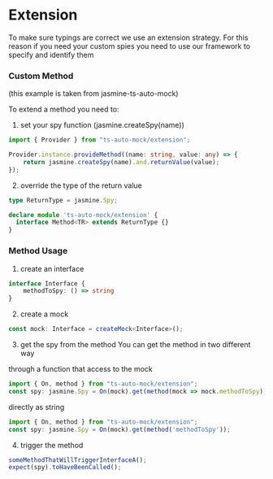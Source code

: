 # Extension
To make sure typings are correct we use an extension strategy.
For this reason if you need your custom spies you need to use our framework to specify and identify them

### Custom Method
(this example is taken from jasmine-ts-auto-mock)

To extend a method you need to: 
1) set your spy function (jasmine.createSpy(name))

```ts
import { Provider } from "ts-auto-mock/extension";

Provider.instance.provideMethod((name: string, value: any) => {
    return jasmine.createSpy(name).and.returnValue(value);
});
```
2) override the type of the return value 
```ts
type ReturnType = jasmine.Spy;

declare module 'ts-auto-mock/extension' {
  interface Method<TR> extends ReturnType {}
}
```
### Method Usage
1) create an interface
```ts
interface Interface {
    methodToSpy: () => string
}
```
2) create a mock
```ts
const mock: Interface = createMock<Interface>();
```

3) get the spy from the method
You can get the method in two different way

through a function that access to the mock
```ts
import { On, method } from "ts-auto-mock/extension";
const spy: jasmine.Spy = On(mock).get(method(mock => mock.methodToSpy));
```
directly as string
```ts
import { On, method } from "ts-auto-mock/extension";
const spy: jasmine.Spy = On(mock).get(method('methodToSpy'));
```
 
4) trigger the method
```ts
someMethodThatWillTriggerInterfaceA();
expect(spy).toHaveBeenCalled();
```
